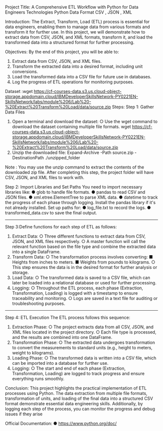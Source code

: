
Project Title:	A Comprehensive ETL Workflow with Python for Data Engineers
Technologies	Python
Data Format	CSV , JSON , XML

Introduction:
The Extract, Transform, Load (ETL) process is essential for data engineers, enabling them to manage data from various formats and transform it for further use. In this project, we will demonstrate how to extract data from CSV, JSON, and XML formats, transform it, and load the transformed data into a structured format for further processing.

Objectives:
By the end of this project, you will be able to:
1.	Extract data from CSV, JSON, and XML files.
2.	Transform the extracted data into a desired format, including unit conversions.
3.	Load the transformed data into a CSV file for future use in databases.
4.	Log the progress of ETL operations for monitoring purposes.

Dataset :wget https://cf-courses-data.s3.us.cloud-object-storage.appdomain.cloud/IBMDeveloperSkillsNetwork-PY0221EN-SkillsNetwork/labs/module%206/Lab%20-%20Extract%20Transform%20Load/data/source.zip
Steps:
Step 1: Gather Data Files
1.	Open a terminal and download the dataset:
○	Use the wget command to download the dataset containing multiple file formats.
wget https://cf-courses-data.s3.us.cloud-object-storage.appdomain.cloud/IBMDeveloperSkillsNetwork-PY0221EN-SkillsNetwork/labs/module%206/Lab%20-%20Extract%20Transform%20Load/data/source.zip
2.	Unzip the downloaded file:
Expand-Archive -Path source.zip -DestinationPath ./unzipped_folder

Note :  You may use the unzip command to extract the contents of the downloaded zip file.
After completing this step, the project folder will have CSV, JSON, and XML files to work with.

Step 2: Import Libraries and Set Paths
You need to import necessary libraries like:
●	glob to handle file formats.
●	pandas to read CSV and JSON files.
●	xml.etree.ElementTree to parse XML data.
●	datetime to track the progress of each phase through logging.
Install the pandas library if it's not already installed.
Set up paths for:
●	log_file.txt to record the logs.
●	transformed_data.csv to save the final output.
________________________________________
Step 3:Define functions for each step of  ETL as follows:
1.	Extract Data:
○	Three different functions to extract data from CSV, JSON, and XML files respectively.
○	A master function will call the relevant function based on the file type and combine the extracted data into a single DataFrame.
2.	Transform Data:
○	The transformation process involves converting:
■	Heights from inches to meters.
■	Weights from pounds to kilograms.
○	This step ensures the data is in the desired format for further analysis or storage.
3.	Load Data:
○	The transformed data is saved to a CSV file, which can later be loaded into a relational database or used for further processing.
4.	Logging:
○	Throughout the ETL process, each phase (Extraction, Transformation, Loading) is logged with a timestamp to ensure traceability and monitoring.
○	Logs are saved in a text file for auditing or troubleshooting purposes.
________________________________________
Step 4: ETL Execution
The ETL process follows this sequence:
1.	Extraction Phase:
○	The project extracts data from all CSV, JSON, and XML files located in the project directory.
○	Each file type is processed, and the results are combined into one DataFrame.
2.	Transformation Phase:
○	The extracted data undergoes transformation to convert the measurements to standard units (e.g., height to meters, weight to kilograms).
3.	Loading Phase:
○	The transformed data is written into a CSV file, which can be imported into a database for further use.
4.	Logging:
○	The start and end of each phase (Extraction, Transformation, Loading) are logged to track progress and ensure everything runs smoothly.

Conclusion:
This project highlights the practical implementation of ETL processes using Python. The data extraction from multiple file formats, transformation of units, and loading of the final data into a structured CSV format demonstrate essential data engineering skills. Additionally, by logging each step of the process, you can monitor the progress and debug issues if they arise

Official Documentation:
●	https://www.python.org/doc/
